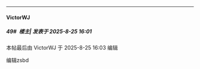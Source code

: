﻿
*****

####  VictorWJ  
##### 49#         楼主| 发表于 2025-8-25 16:01

 本帖最后由 VictorWJ 于 2025-8-25 16:03 编辑 

编辑zsbd

